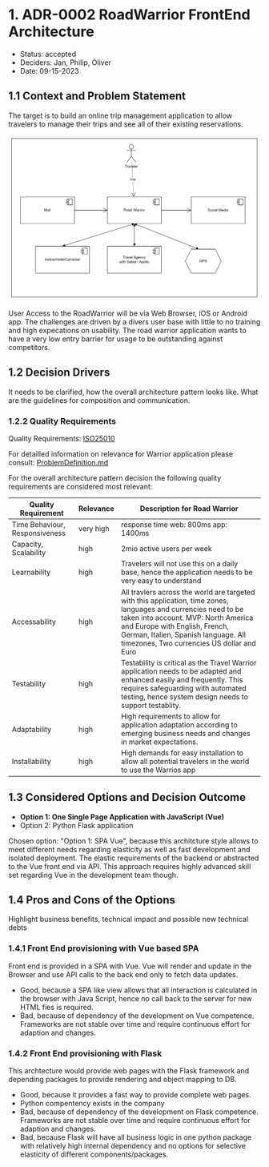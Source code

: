 # 1. ADR-0002 RoadWarrior FrontEnd Architecture 
<!-- Architecture Decision Record for relevant/important architecture or design decisions with product, cross product or platforms. The general purpose is to make the problem statement, conflicting requirements and analyzed solutions explicit. Use for important decisions and focus on essential information and diagramming. -->

* Status: accepted <!-- mandatory -->
* Deciders: Jan, Philip, Oliver <!-- mandatory -->
* Date: 09-15-2023 <!-- mandatory -->

## 1.1 Context and Problem Statement

The target is to build an online trip management application to allow travelers to manage their trips and see all of their existing reservations.

![Context View of RoadWarrior](/01%20ProblemDefintion/SystemContextView.png)

User Access to the RoadWarrior will be via Web Browser, iOS or Android app.
The challenges are driven by a divers user base with little to no training and high expecations on usability. The road warrior application wants to have a very low entry barrier for usage to be outstanding against competitors.

## 1.2 Decision Drivers

It needs to be clarified, how the overall architecture pattern looks like. What are the guidelines for composition and communication.

### 1.2.2 Quality Requirements
Quality Requirements: [ISO25010](https://iso25000.com/index.php/en/iso-25000-standards/iso-25010)

For detailled information on relevance for Warrior application please consult: [ProblemDefinition.md](/01%20ProblemDefintion/ProblemDefinition.md)

For the overall architecture pattern decision the following quality requirements are considered most relevant:


| Quality Requirement | Relevance | Description for Road Warrior |
| --- | --- | --- |
| Time Behaviour, Responsiveness | very high | response time web: 800ms app: 1400ms|
| Capacity, Scalability | high | 2mio active users per week |
| Learnability | high | Travelers will not use this on a daily base, hence the application needs to be very easy to understand |
| Accessability | high | All travlers across the world are targeted with this application, time zones, languages and currencies need to be taken into account. MVP: North America and Europe with English, French, German, Italien, Spanish language. All timezones, Two currencies US dollar and Euro |
| Testability | high | Testability is critical as the Travel Warrior application needs to be adapted and enhanced easily and frequently. This requires safeguarding with automated testing, hence system design needs to support testablity.|
| Adaptability | high | High requirements to allow for application adaptation according to emerging business needs and changes in market expectations.|
| Installability | high | High demands for easy installation to allow all potential travelers in the world to use the Warrios app|

## 1.3 Considered Options and Decision Outcome


* **Option 1: One Single Page Application with JavaScript (Vue)**
* Option 2: Python Flask application

Chosen option: "Option 1: SPA Vue", because this architcture style allows to meet different needs regarding elasticity as well as fast development and isolated deployment. The elastic requirements of the backend or abstracted to the Vue front end via API.
This approach requires highly advanced skill set regarding Vue in the development team though.

## 1.4 Pros and Cons of the Options <!-- optional -->

Highlight business benefits, technical impact and possible new technical debts

### 1.4.1 Front End provisioning with Vue based SPA

Front end is provided in a SPA with Vue. Vue will render and update in the Browser and use API calls to the back end only to fetch data updates.

* Good, because a SPA like view allows that all interaction is calculated in the browser with Java Script, hence no call back to the server for new HTML fies is required.
* Bad, because of dependency of the development on Vue competence. Frameworks are not stable over time and require continuous effort for adaption and changes. 
<!-- numbers of pros and cons can vary -->

### 1.4.2 Front End provisioning with Flask

This archtecture would provide web pages with the Flask framework and depending packages to provide rendering and object mapping to DB.

* Good, because it provides a fast way to provide complete web pages.
* Python compentency exists in the company
* Bad, because of dependency of the development on Flask competence. Frameworks are not stable over time and require continuous effort for adaption and changes. 
* Bad, because Flask will have all business logic in one python package with relatively high internal dependency and no options for selective elasticity of different components/packages.
